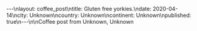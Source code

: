 ---\nlayout: coffee_post\ntitle: Gluten free yorkies.\ndate: 2020-04-14\ncity: Unknown\ncountry: Unknown\ncontinent: Unknown\npublished: true\n---\n\nCoffee post from Unknown, Unknown